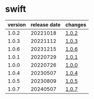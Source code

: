 # swift	


|version|release date|changes|
|---|---|---|
|1.0.2|20221018|[1.0.2](./1.0.2-20221018.md)|
|1.0.3|20221112|[1.0.3](./1.0.3-20221112.md)|
|1.0.6|20231215|[1.0.6](./1.0.6-20231215.md)|
|1.0.1|20220729|[1.0.1](./1.0.1-20220729.md)|
|1.0.0|20220726|[1.0.0](./1.0.0-20220726.md)|
|1.0.4|20230507|[1.0.4](./1.0.4-20230507.md)|
|1.0.5|20230809|[1.0.5](./1.0.5-20230809.md)|
|1.0.7|20240507|[1.0.7](./1.0.7-20240507.md)|
